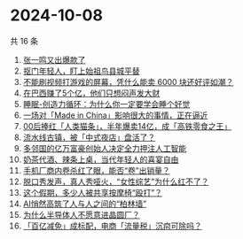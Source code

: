 # 2024-10-08

共 16 条

<!-- BEGIN 36KR -->
<!-- 最后更新时间 2024-10-08 03:11:33 +0800 -->
1. [张一鸣又出爆款了](https://36kr.com/p/2980694371618821)
1. [抠门年轻人，盯上始祖鸟县城平替](https://36kr.com/p/2980630435991809)
1. [不能刷视频打游戏的屏幕，凭什么能卖 6000 块还好评如潮？](https://36kr.com/p/2980868240806151)
1. [在巴西赚了5个亿，他们只想闷声发大财](https://36kr.com/p/2981834191032328)
1. [睡眠-创造力循环：为什么你一定要学会睡个好觉](https://36kr.com/p/2969623381856517)
1. [一场对「Made in China」影响很大的事情，正在逼近](https://36kr.com/p/2981755087773312)
1. [00后捧红「人类猫条」，半年爆卖14亿，成「高铁零食之王」](https://36kr.com/p/2981041259712772)
1. [流水线古镇，被「中式夜店」盘活了？](https://36kr.com/p/2980799320969221)
1. [多邻国的亿万富豪创始人决定全力押注人工智能](https://36kr.com/p/2980728517775360)
1. [奶茶代酒、辣条上桌，当代年轻人的喜宴自由](https://36kr.com/p/2980777317044233)
1. [手机厂商内卷杀红了眼，能否“卷”出销量？](https://36kr.com/p/2981684390174599)
1. [脱口秀发声，真人秀哑火，“女性综艺”为什么红不了？](https://36kr.com/p/2981081594220806)
1. [这个假期，多少人被共享按摩椅“殴打”？](https://36kr.com/p/2981059475873672)
1. [AI悄然高筑了人与人之间的“柏林墙”](https://36kr.com/p/2981059713212297)
1. [为什么半导体人不愿意进晶圆厂？](https://36kr.com/p/2980512663752969)
1. [「百亿减免」成标配，电商「流量税」沉疴可除吗？](https://36kr.com/p/2981866042920963)
<!-- END 36KR -->